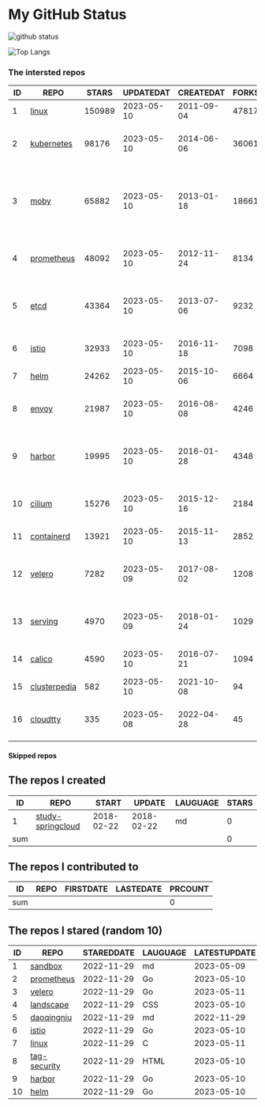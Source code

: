 # My GitHub Status

<img src="https://github-readme-stats-1.yihong0618.vercel.app/api?username=daoqingniu&show_icons=true&&&hide_title=true&count_private=true" alt="github status" />

![Top Langs](https://github-readme-stats-1.yihong0618.vercel.app/api/top-langs/?username=daoqingniu&layout=compact)

<!--START_SECTION:github_repos-->
### The intersted repos
| ID |                              REPO                               | STARS  | UPDATEDAT  | CREATEDAT  | FORKSCOUNT |                                              DESCRIPTIONS                                              |
|----|-----------------------------------------------------------------|--------|------------|------------|------------|--------------------------------------------------------------------------------------------------------|
|  1 | [linux](https://github.com/torvalds/linux)                      | 150989 | 2023-05-10 | 2011-09-04 |      47817 | Linux kernel source tree                                                                               |
|  2 | [kubernetes](https://github.com/kubernetes/kubernetes)          |  98176 | 2023-05-10 | 2014-06-06 |      36061 | Production-Grade Container Scheduling and Management                                                   |
|  3 | [moby](https://github.com/moby/moby)                            |  65882 | 2023-05-10 | 2013-01-18 |      18661 | Moby Project - a collaborative project for the container ecosystem to assemble container-based systems |
|  4 | [prometheus](https://github.com/prometheus/prometheus)          |  48092 | 2023-05-10 | 2012-11-24 |       8134 | The Prometheus monitoring system and time series database.                                             |
|  5 | [etcd](https://github.com/etcd-io/etcd)                         |  43364 | 2023-05-10 | 2013-07-06 |       9232 | Distributed reliable key-value store for the most critical data of a distributed system                |
|  6 | [istio](https://github.com/istio/istio)                         |  32933 | 2023-05-10 | 2016-11-18 |       7098 | Connect, secure, control, and observe services.                                                        |
|  7 | [helm](https://github.com/helm/helm)                            |  24262 | 2023-05-10 | 2015-10-06 |       6664 | The Kubernetes Package Manager                                                                         |
|  8 | [envoy](https://github.com/envoyproxy/envoy)                    |  21987 | 2023-05-10 | 2016-08-08 |       4246 | Cloud-native high-performance edge/middle/service proxy                                                |
|  9 | [harbor](https://github.com/goharbor/harbor)                    |  19995 | 2023-05-10 | 2016-01-28 |       4348 | An open source trusted cloud native registry project that stores, signs, and scans content.            |
| 10 | [cilium](https://github.com/cilium/cilium)                      |  15276 | 2023-05-10 | 2015-12-16 |       2184 | eBPF-based Networking, Security, and Observability                                                     |
| 11 | [containerd](https://github.com/containerd/containerd)          |  13921 | 2023-05-10 | 2015-11-13 |       2852 | An open and reliable container runtime                                                                 |
| 12 | [velero](https://github.com/vmware-tanzu/velero)                |   7282 | 2023-05-09 | 2017-08-02 |       1208 | Backup and migrate Kubernetes applications and their persistent volumes                                |
| 13 | [serving](https://github.com/knative/serving)                   |   4970 | 2023-05-09 | 2018-01-24 |       1029 | Kubernetes-based, scale-to-zero, request-driven compute                                                |
| 14 | [calico](https://github.com/projectcalico/calico)               |   4590 | 2023-05-10 | 2016-07-21 |       1094 | Cloud native networking and network security                                                           |
| 15 | [clusterpedia](https://github.com/clusterpedia-io/clusterpedia) |    582 | 2023-05-10 | 2021-10-08 |         94 | The Encyclopedia of Kubernetes clusters                                                                |
| 16 | [cloudtty](https://github.com/cloudtty/cloudtty)                |    335 | 2023-05-08 | 2022-04-28 |         45 | A Friendly Kubernetes CloudShell (Web Terminal) !                                                      |



#### Skipped repos
<!--END_SECTION:github_repos-->

<!--START_SECTION:my_github-->
## The repos I created
| ID  |                                 REPO                                 |   START    |   UPDATE   | LAUGUAGE | STARS |
|-----|----------------------------------------------------------------------|------------|------------|----------|-------|
|   1 | [study-springcloud](https://github.com/daoqingniu/study-springcloud) | 2018-02-22 | 2018-02-22 | md       |     0 |
| sum |                                                                      |            |            |          |     0 |

## The repos I contributed to
| ID  | REPO | FIRSTDATE | LASTEDATE | PRCOUNT |
|-----|------|-----------|-----------|---------|
| sum |      |           |           |       0 |

## The repos I stared (random 10)
| ID |                          REPO                          | STAREDDATE | LAUGUAGE | LATESTUPDATE |
|----|--------------------------------------------------------|------------|----------|--------------|
|  1 | [sandbox](https://github.com/cncf/sandbox)             | 2022-11-29 | md       | 2023-05-09   |
|  2 | [prometheus](https://github.com/prometheus/prometheus) | 2022-11-29 | Go       | 2023-05-10   |
|  3 | [velero](https://github.com/vmware-tanzu/velero)       | 2022-11-29 | Go       | 2023-05-11   |
|  4 | [landscape](https://github.com/cncf/landscape)         | 2022-11-29 | CSS      | 2023-05-10   |
|  5 | [daoqingniu](https://github.com/daoqingniu/daoqingniu) | 2022-11-29 | md       | 2022-11-29   |
|  6 | [istio](https://github.com/istio/istio)                | 2022-11-29 | Go       | 2023-05-10   |
|  7 | [linux](https://github.com/torvalds/linux)             | 2022-11-29 | C        | 2023-05-11   |
|  8 | [tag-security](https://github.com/cncf/tag-security)   | 2022-11-29 | HTML     | 2023-05-10   |
|  9 | [harbor](https://github.com/goharbor/harbor)           | 2022-11-29 | Go       | 2023-05-10   |
| 10 | [helm](https://github.com/helm/helm)                   | 2022-11-29 | Go       | 2023-05-10   |

<!--END_SECTION:my_github-->
